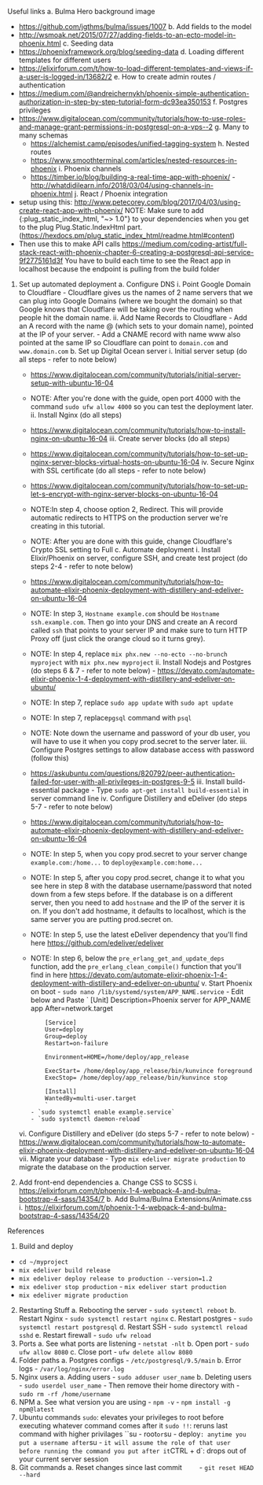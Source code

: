 Useful links
a. Bulma Hero background image
  - https://github.com/jgthms/bulma/issues/1007
b. Add fields to the model 
  - http://wsmoak.net/2015/07/27/adding-fields-to-an-ecto-model-in-phoenix.html
c. Seeding data 
  - https://phoenixframework.org/blog/seeding-data
d. Loading different templates for different users 
  - https://elixirforum.com/t/how-to-load-different-templates-and-views-if-a-user-is-logged-in/13682/2
e. How to create admin routes / authentication 
  - https://medium.com/@andreichernykh/phoenix-simple-authentication-authorization-in-step-by-step-tutorial-form-dc93ea350153
f. Postgres privileges 
- https://www.digitalocean.com/community/tutorials/how-to-use-roles-and-manage-grant-permissions-in-postgresql-on-a-vps--2
g. Many to many schemas 
  - https://alchemist.camp/episodes/unified-tagging-system
h. Nested routes 
  - https://www.smoothterminal.com/articles/nested-resources-in-phoenix
i. Phoenix channels 
  - https://timber.io/blog/building-a-real-time-app-with-phoenix/ - http://whatdidilearn.info/2018/03/04/using-channels-in-phoenix.html
j. React / Phoenix integration 
- setup using this: http://www.petecorey.com/blog/2017/04/03/using-create-react-app-with-phoenix/
 NOTE: Make sure to add {:plug_static_index_html, "~> 1.0"} to your dependencies when you get to the  plug Plug.Static.IndexHtml part. (https://hexdocs.pm/plug_static_index_html/readme.html#content)
- Then use this to make API calls 
https://medium.com/coding-artist/full-stack-react-with-phoenix-chapter-6-creating-a-postgresql-api-service-9f2775161d3f
You have to build each time to see the React app in localhost because the endpoint is pulling from the build folder


1.  Set up automated deployment
  a. Configure DNS
    i. Point Google Domain to Cloudflare - Cloudflare gives us the names of 2 name servers that we can plug into Google Domains (where we bought the domain) so that Google knows that Cloudflare will be taking over the routing when people hit the domain name.
    ii. Add Name Records to Cloudflare - Add an A record with the name @ (which sets to your domain name), pointed at the IP of your server. - Add a CNAME record with name www also pointed at the same IP so Cloudflare can point to `domain.com` and `www.domain.com`
  b. Set up Digital Ocean server
    i. Initial server setup (do all steps - refer to note below) 
      - https://www.digitalocean.com/community/tutorials/initial-server-setup-with-ubuntu-16-04 
      - NOTE: After you're done with the guide, open port 4000 with the command `sudo ufw allow 4000` so you can test the deployment later.
    ii. Install Nginx (do all steps) 
      - https://www.digitalocean.com/community/tutorials/how-to-install-nginx-on-ubuntu-16-04
    iii. Create server blocks (do all steps) 
      - https://www.digitalocean.com/community/tutorials/how-to-set-up-nginx-server-blocks-virtual-hosts-on-ubuntu-16-04
    iv. Secure Nginx with SSL certificate (do all steps - refer to note below) 
      - https://www.digitalocean.com/community/tutorials/how-to-set-up-let-s-encrypt-with-nginx-server-blocks-on-ubuntu-16-04 
      - NOTE:In step 4, choose option 2, Redirect. This will provide automatic redirects to HTTPS on the production server we're creating in this tutorial. 
      - NOTE: After you are done with this guide, change Cloudflare's Crypto SSL setting to Full
  c. Automate deployment
    i. Install Elixir/Phoenix on server, configure SSH, and create test project (do steps 2-4   - refer to note below) 
      - https://www.digitalocean.com/community/tutorials/how-to-automate-elixir-phoenix-deployment-with-distillery-and-edeliver-on-ubuntu-16-04
      - NOTE: In step 3, `Hostname example.com` should be `Hostname ssh.example.com`. Then go into your DNS and create an A record called `ssh` that points to your server IP and make sure to turn HTTP Proxy off (just click the orange cloud so it turns grey).
      - NOTE: In step 4, replace `mix phx.new --no-ecto --no-brunch myproject` with `mix phx.new myproject`
    ii. Install Nodejs and Postgres (do steps 6 & 7 - refer to note below) - https://devato.com/automate-elixir-phoenix-1-4-deployment-with-distillery-and-edeliver-on-ubuntu/ 
      - NOTE: In step 7, replace `sudo app update` with `sudo apt update` 
      - NOTE: In step 7, replace`pgsql` command with `psql` 
      - NOTE: Note down the username and password of your db user, you will have to use it when you copy prod.secret to the server later.
    iii. Configure Postgres settings to allow database access with password (follow this)
      - https://askubuntu.com/questions/820792/peer-authentication-failed-for-user-with-all-privileges-in-postgres-9-5
    iii. Install build-essential package - Type `sudo apt-get install build-essential` in server command line
    iv. Configure Distillery and eDeliver (do steps 5-7 - refer to note below) 
      - https://www.digitalocean.com/community/tutorials/how-to-automate-elixir-phoenix-deployment-with-distillery-and-edeliver-on-ubuntu-16-04
      - NOTE: In step 5, when you copy prod.secret to your server change `example.com:/home...` to `deploy@example.com:home...` 
      - NOTE: In step 5, after you copy prod.secret, change it to what you see here in step 8 with the database username/password that noted down from a few steps before. If the database is on a different server, then you need to add `hostname` and the IP of the server it is on. If you don't add hostname, it defaults to localhost, which is the same server you are putting prod.secret on.
      - NOTE: In step 5, use the latest eDeliver dependency that you'll find here https://github.com/edeliver/edeliver 
      - NOTE: In step 6, below the `pre_erlang_get_and_update_deps` function, add the `pre_erlang_clean_compile()` function that you'll find in here https://devato.com/automate-elixir-phoenix-1-4-deployment-with-distillery-and-edeliver-on-ubuntu/
      v. Start Phoenix on boot - `sudo nano /lib/systemd/system/APP_NAME.service` - Edit below and Paste
      `
      [Unit]
      Description=Phoenix server for APP_NAME app
      After=network.target

          		[Service]
          		User=deploy
          		Group=deploy
          		Restart=on-failure

          		Environment=HOME=/home/deploy/app_release

          		ExecStart= /home/deploy/app_release/bin/kunvince foreground
          		ExecStop= /home/deploy/app_release/bin/kunvince stop

          		[Install]
          		WantedBy=multi-user.target
          		`
          	- `sudo systemctl enable example.service`
          	- `sudo systemctl daemon-reload`

      vi. Configure Distillery and eDeliver (do steps 5-7 - refer to note below)
        - https://www.digitalocean.com/community/tutorials/how-to-automate-elixir-phoenix-deployment-with-distillery-and-edeliver-on-ubuntu-16-04
      vii. Migrate your database
        - Type `mix edeliver migrate production` to migrate the database on the production server.

2.  Add front-end dependencies
  a. Change CSS to SCSS
    i. https://elixirforum.com/t/phoenix-1-4-webpack-4-and-bulma-bootstrap-4-sass/14354/7
  b. Add Bulma/Bulma Extensions/Animate.css
    i. https://elixirforum.com/t/phoenix-1-4-webpack-4-and-bulma-bootstrap-4-sass/14354/20

References
1.  Build and deploy 
  - `cd ~/myproject` 
  - `mix edeliver build release` 
  - `mix edeliver deploy release to production --version=1.2` 
  - `mix edeliver stop production` - `mix edeliver start production` 
  - `mix edeliver migrate production`
2.  Restarting Stuff
  a. Rebooting the server - `sudo systemctl reboot`
  b. Restart Nginx - `sudo systemctl restart nginx`
  c. Restart postgres - `sudo systemctl restart postgresql`
  d. Restart SSH - `sudo systemctl reload sshd`
  e. Restart firewall - `sudo ufw reload`
3.  Ports
  a. See what ports are listening - `netstat -nlt`
  b. Open port - `sudo ufw allow 8080`
  c. Close port - `ufw delete allow 8080`
4.  Folder paths
  a. Postgres configs - `/etc/postgresql/9.5/main`
  b. Error logs - `/var/log/nginx/error.log`
5.  Nginx users
  a. Adding users - `sudo adduser user_name`
  b. Deleting users - `sudo userdel user_name` - Then remove their home directory with - `sudo rm -rf /home/username`
6.  NPM
  a. See what version you are using - `npm -v` - `npm install -g npm@latest`
7.  Ubuntu commands
    `sudo`: elevates your privileges to root before executing whatever command comes after it
    `sudo !!`: reruns last command with higher privilages
    ``su - root`or`su - deploy`: anytime you put a username after`su - `it will assume the role of that user before running the command you put after it`CTRL + d`: drops out of your current server session
8.  Git commands
    a. Reset changes since last commit
            - `git reset HEAD --hard`

